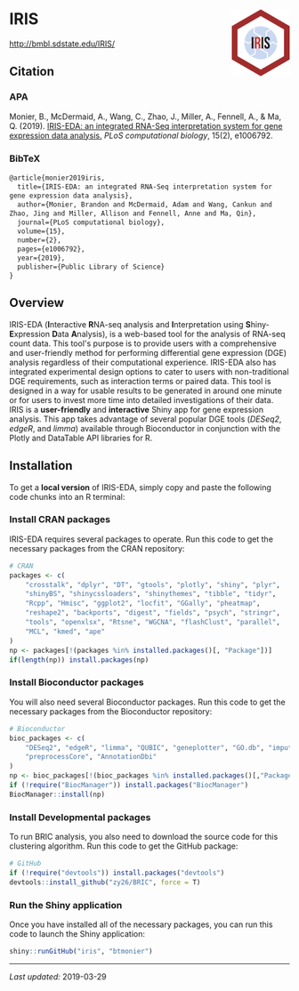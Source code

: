 
IRIS <img src="www/logo.svg" align="right" height="120"/>
=========================================================

<http://bmbl.sdstate.edu/IRIS/>

Citation
--------

### APA

Monier, B., McDermaid, A., Wang, C., Zhao, J., Miller, A., Fennell, A., & Ma, Q. (2019). [IRIS-EDA: an integrated RNA-Seq interpretation system for gene expression data analysis.](https://journals.plos.org/ploscompbiol/article?id=10.1371/journal.pcbi.1006792) *PLoS computational biology*, 15(2), e1006792.

### BibTeX

    @article{monier2019iris,
      title={IRIS-EDA: an integrated RNA-Seq interpretation system for gene expression data analysis},
      author={Monier, Brandon and McDermaid, Adam and Wang, Cankun and Zhao, Jing and Miller, Allison and Fennell, Anne and Ma, Qin},
      journal={PLoS computational biology},
      volume={15},
      number={2},
      pages={e1006792},
      year={2019},
      publisher={Public Library of Science}
    }

Overview
--------

IRIS-EDA (**I**nteractive **R**NA-seq analysis and **I**nterpretation using **S**hiny-**E**xpression **D**ata **A**nalysis), is a web-based tool for the analysis of RNA-seq count data. This tool's purpose is to provide users with a comprehensive and user-friendly method for performing differential gene expression (DGE) analysis regardless of their computational experience. IRIS-EDA also has integrated experimental design options to cater to users with non-traditional DGE requirements, such as interaction terms or paired data. This tool is designed in a way for usable results to be generated in around one minute or for users to invest more time into detailed investigations of their data. IRIS is a **user-friendly** and **interactive** Shiny app for gene expression analysis. This app takes advantage of several popular DGE tools (*DESeq2*, *edgeR*, and *limma*) available through Bioconductor in conjunction with the Plotly and DataTable API libraries for R.

Installation
------------

To get a **local version** of IRIS-EDA, simply copy and paste the following code chunks into an R terminal:

### Install CRAN packages

IRIS-EDA requires several packages to operate. Run this code to get the necessary packages from the CRAN repository:

``` r
# CRAN
packages <- c(
    "crosstalk", "dplyr", "DT", "gtools", "plotly", "shiny", "plyr",
    "shinyBS", "shinycssloaders", "shinythemes", "tibble", "tidyr",
    "Rcpp", "Hmisc", "ggplot2", "locfit", "GGally", "pheatmap",
    "reshape2", "backports", "digest", "fields", "psych", "stringr",
    "tools", "openxlsx", "Rtsne", "WGCNA", "flashClust", "parallel",
    "MCL", "kmed", "ape"
)
np <- packages[!(packages %in% installed.packages()[, "Package"])]
if(length(np)) install.packages(np)
```

### Install Bioconductor packages

You will also need several Bioconductor packages. Run this code to get the necessary packages from the Bioconductor repository:

``` r
# Bioconductor
bioc_packages <- c(
    "DESeq2", "edgeR", "limma", "QUBIC", "geneplotter", "GO.db", "impute",
    "preprocessCore", "AnnotationDbi"
)
np <- bioc_packages[!(bioc_packages %in% installed.packages()[,"Package"])]
if (!require("BiocManager")) install.packages("BiocManager")
BiocManager::install(np)
```

### Install Developmental packages

To run BRIC analysis, you also need to download the source code for this clustering algorithm. Run this code to get the GitHub package:

``` r
# GitHub
if (!require("devtools")) install.packages("devtools")
devtools::install_github("zy26/BRIC", force = T)
```

### Run the Shiny application

Once you have installed all of the necessary packages, you can run this code to launch the Shiny application:

``` r
shiny::runGitHub("iris", "btmonier")
```

------------------------------------------------------------------------

*Last updated:* 2019-03-29
